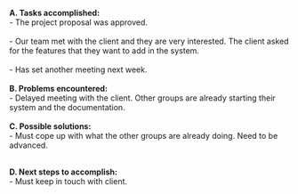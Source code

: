 **A. Tasks accomplished:**
<br>- The project proposal was approved.<br>
<br>- Our team met with the client and they are very interested. The client asked for the features that they want to add in the system.<br>
<br>- Has set another meeting next week.<br>
<br>
<b>B. Problems encountered:</b>
<br>- Delayed meeting with the client. Other groups are already starting their system and the documentation.<br>
<br>
<b>C. Possible solutions:</b>
<br>- Must cope up with what the other groups are already doing. Need to be advanced. <br><br>

<b>D. Next steps to accomplish:</b>
<br>- Must keep in touch with client.